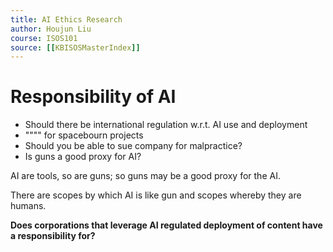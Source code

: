 ```yaml
---
title: AI Ethics Research
author: Houjun Liu
course: ISOS101
source: [[KBISOSMasterIndex]]
---
```


# Responsibility of AI
* Should there be international regulation w.r.t. AI use and deployment
* """" for spacebourn projects
* Should you be able to sue company for malpractice?
* Is guns a good proxy for AI?

AI are tools, so are guns; so guns may be a good proxy for the AI.

There are scopes by which AI is like gun and scopes whereby they are humans.

**Does corporations that leverage AI regulated deployment of content have a responsibility for?**
